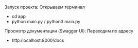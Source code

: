 Запуск проекта:
Открываем терминал

- cd app
- python main.py / python3 main.py

Просмотр документации (Swagger UI):
Переходим по адресу
- http:/localhost:8000/docs
